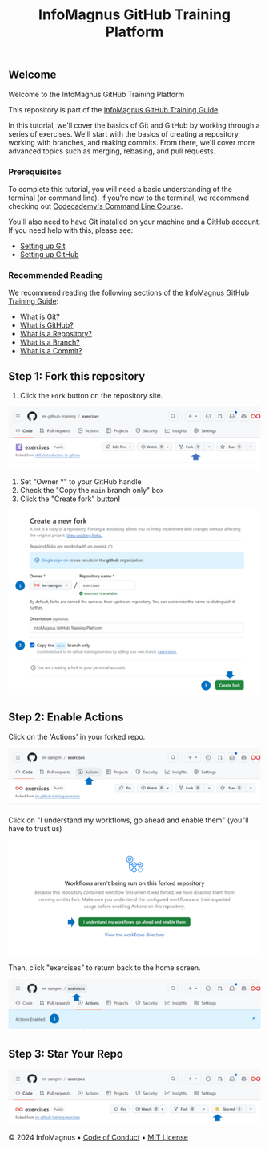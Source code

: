 <header>

# InfoMagnus GitHub Training Platform

</header>

## Welcome

Welcome to the InfoMagnus GitHub Training Platform

This repository is part of the [InfoMagnus GitHub Training Guide](https://im-github-training.github.io/).

<!-- Write an introductory paragraph for this turtorial -->

In this tutorial, we'll cover the basics of Git and GitHub by working through a series of exercises.  We'll start with the basics of creating a repository, working with branches, and making commits.  From there, we'll cover more advanced topics such as merging, rebasing, and pull requests.

### Prerequisites

To complete this tutorial, you will need a basic understanding of the terminal (or command line).  If you're new to the terminal, we recommend checking out [Codecademy's Command Line Course](https://www.codecademy.com/learn/learn-the-command-line).

You'll also need to have Git installed on your machine and a GitHub account.  If you need help with this, please see:

* [Setting up Git]()
* [Setting up GitHub]()

### Recommended Reading

We recommend reading the following sections of the [InfoMagnus GitHub Training Guide](https://im-github-training.github.io/):

* [What is Git?](https://im-github-training.github.io/#/./docs/basic/git/what-is-git)
* [What is GitHub?](https://im-github-training.github.io/#/./docs/basic/github/what-is-github)
* [What is a Repository?](https://im-github-training.github.io/#/./docs/basic/git/repositories)
* [What is a Branch?](https://im-github-training.github.io/#/./docs/basic/git/branches)
* [What is a Commit?](https://im-github-training.github.io/#/./docs/basic/git/commits)

## Step 1: Fork this repository

1. Click the `Fork` button on the repository site.

![Image 1](./.images/image.png)

1. Set "Owner *" to your GitHub handle
1. Check the "Copy the `main` branch only" box
1. Click the "Create fork" button!

![Image 1](./.images/image-1.png)

## Step 2: Enable Actions

Click on the 'Actions' in your forked repo.

![Image 1](./.images/image-2.png)

Click on "I understand my workflows, go ahead and enable them" (you"ll have to trust us)

![Image 1](./.images/image-3.png)

Then, click "exercises" to return back to the home screen.

![Image 1](./.images/image-5.png)

## Step 3: Star Your Repo

![Image 1](./.images/image-7.png)

<footer>

&copy; 2024 InfoMagnus &bull; [Code of Conduct](https://www.contributor-covenant.org/version/2/1/code_of_conduct/code_of_conduct.md) &bull; [MIT License](https://gh.io/mit)

</footer>
